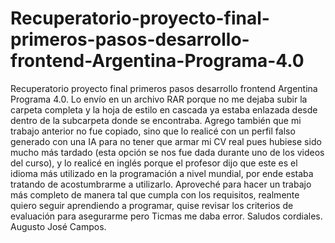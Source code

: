# Recuperatorio-proyecto-final-primeros-pasos-desarrollo-frontend-Argentina-Programa-4.0
Recuperatorio proyecto final primeros pasos desarrollo frontend Argentina Programa 4.0.
Lo envío en un archivo RAR porque no me dejaba subir la carpeta completa y la hoja de estilo en cascada ya estaba enlazada desde dentro de la subcarpeta donde se encontraba. Agrego también que mi trabajo anterior no fue copiado, sino que lo realicé con un perfil falso generado con una IA para no tener que armar mi CV real pues hubiese sido mucho más tardado (esta opción se nos fue dada durante uno de los videos del curso), y lo realicé en inglés porque el profesor dijo que este es el idioma más utilizado en la programación a nivel mundial, por ende estaba tratando de acostumbrarme a utilizarlo. Aproveché para hacer un trabajo más completo de manera tal que cumpla con los requisitos, realmente quiero seguir aprendiendo a programar, quise revisar los criterios de evaluación para asegurarme pero Ticmas me daba error. Saludos cordiales. Augusto José Campos.
